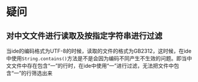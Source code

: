 # 疑问

## 对中文文件进行读取及按指定字符串进行过滤

当ide的编码格式为UTF-8的时候，读取的文件的格式为GB2312，这时候，在ide中使用`String.contains()`方法是不是会因为编码不同产生不生效的问题。即当中文文件中存在包含“一”的行时，在ide中使用“一”进行过滤，无法把文件中包含“一”的行筛选出来
